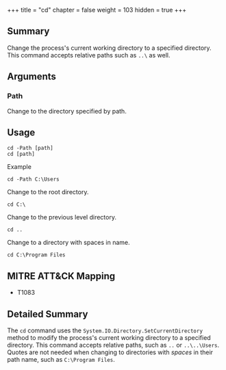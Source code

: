 +++
title = "cd"
chapter = false
weight = 103
hidden = true
+++

## Summary
Change the process's current working directory to a specified directory. This command accepts relative paths such as `..\` as well.

## Arguments
### Path
Change to the directory specified by path.

## Usage
```
cd -Path [path]
cd [path]
```
Example
```
cd -Path C:\Users
```
Change to the root directory.
```
cd C:\
```
Change to the previous level directory.
```
cd ..
```
Change to a directory with spaces in name.
```
cd C:\Program Files
```

## MITRE ATT&CK Mapping

- T1083

## Detailed Summary
The `cd` command uses the `System.IO.Directory.SetCurrentDirectory` method to modify the process's current working directory to a specified directory. This command accepts relative paths, such as `..` or `..\..\Users`. Quotes are not needed when changing to directories with _spaces_ in their path name, such as `C:\Program Files`.

